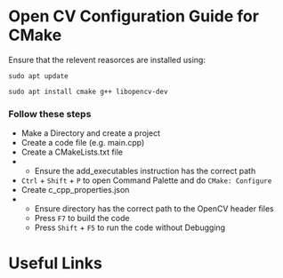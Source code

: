 # Open CV Configuration Guide for CMake

Ensure that the relevent reasorces are installed using:

`sudo apt update`

`sudo apt install cmake g++ libopencv-dev`

### Follow these steps
- Make a Directory and create a project
- Create a code file (e.g. main.cpp)
- Create a CMakeLists.txt file
- - Ensure the add_executables instruction has the correct path
- `Ctrl` + `Shift` + `P` to open Command Palette and do `CMake: Configure`
- Create c_cpp_properties.json
- - Ensure directory has the correct path to the OpenCV header files
  - Press `F7` to build the code
  - Press `Shift` + `F5` to run the code without Debugging


# Useful Links
